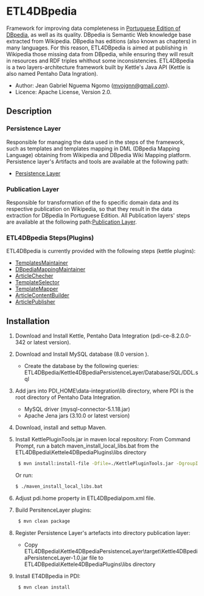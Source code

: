 # ETL4DBpedia
 Framework for improving  data completeness in [Portuguese Edition of DBpedia](http://pt.dbpedia.org/), as well as its quality.  DBpedia is Semantic Web knowledge base extracted from Wikipedia. DBpedia has editions (also known as chapters) in many languages. For this reason, ETL4DBpedia is aimed at publishing in Wikipedia those missing data from DBpedia, while ensuring they will result in resources and RDF triples whithout some inconsistencies. ETL4DBpedia is a two layers-architecture framework built by  Kettle's Java API (Kettle is also named Pentaho Data Ingration). 
 * Author: Jean Gabriel Nguema Ngomo (mvojgnn@gmail.com).
 * Licence: Apache License, Version 2.0.

## Description
### Persistence Layer
Responsible for managing the data used in the steps of the framework, such as templates and templates mapping in DML (DBpedia Mapping Language) obtaining from Wikipedia and DBpedia Wiki Mapping platform.
Persistence layer's Artifacts and tools are available at the following path:
*  [Persistence Layer]( https://github.com/JeanGabrielNguemaN/ETL4DBpedia/tree/master/Kettle4DBpediaPersistenceLayer)

### Publication Layer
Responsible for transformation of the fo specific domain data and its respective publication on Wikipedia, so that they  result in the data extraction for DBpedia In Portuguese Edition.
All Publication layers' steps are available at the following path:[Publication Layer]( https://github.com/JeanGabrielNguemaN/ETL4DBpedia/tree/master/Kettele4DBpediaPlugins).
### ETL4DBpedia Steps(Plugins)
ETL4DBpedia is currently provided with the following steps (kettle plugins):

* [TemplatesMaintainer]( https://github.com/JeanGabrielNguemaN/ETL4DBpedia/tree/master/Kettele4DBpediaPlugins/TemplatesMaintainer)
* [DBpediaMappingMaintainer]( https://github.com/JeanGabrielNguemaN/ETL4DBpedia/tree/master/Kettele4DBpediaPlugins/DBpediaMappingMaintainer)
* [ArticleChecher]( https://github.com/JeanGabrielNguemaN/ETL4DBpedia/tree/master/Kettele4DBpediaPlugins/ArticleChecher)
* [TemplateSelector]( https://github.com/JeanGabrielNguemaN/ETL4DBpedia/tree/master/Kettele4DBpediaPlugins/TemplateSelector)
* [TemplateMapper]( https://github.com/JeanGabrielNguemaN/ETL4DBpedia/tree/master/Kettele4DBpediaPlugins/TemplateMapper)
* [ArticleContentBuilder ]( https://github.com/JeanGabrielNguemaN/ETL4DBpedia/tree/master/Kettele4DBpediaPlugins/ArticleContentBuilder )
* [ArticlePublisher]( https://github.com/JeanGabrielNguemaN/ETL4DBpedia/tree/master/Kettele4DBpediaPlugins/ArticlePublisher)

## Installation

1.	Download and Install Kettle, Pentaho Data Integration (pdi-ce-8.2.0.0-342 or latest version).

2.	Download and Install MySQL database (8.0 version ). 
    * Create the database by the following queries: ETL4DBpedia/Kettle4DBpediaPersistenceLayer/Database/SQL/DDL.sql
	
3.	Add jars into  PDI_HOME\data-integration\lib directory, where PDI is the root directory of Pentaho Data Integration.
     * MySQL driver (mysql-connector-5.1.18.jar)
     * Apache Jena jars (3.10.0 or latest version) 
	 
4.	Download, install and settup Maven.

5.	Install KettlePluginTools.jar in maven local repository: From Command Prompt, run a batch maven_install_local_libs.bat from the ETL4DBpedia\Kettele4DBpediaPlugins\libs directory
    ```sh
     $ mvn install:install-file -Dfile=./KettlePluginTools.jar -DgroupId=br.ufrj.ppgi.greco.kettle -DartifactId=KettlePluginTools -Dversion=1.0 -Dpackaging=jar
	```
	Or run:
	 ```sh
     $ ./maven_install_local_libs.bat   
	 ```
	
6.	Adjust  pdi.home property in ETL4DBpedia\pom.xml file.

7.	Build PersitenceLayer plugins:
	```sh
     $ mvn clean package
	```
	
8.	Register Persistence Layer's artefacts into directory publication layer:
	* Copy ETL4DBpedia\Kettle4DBpediaPersistenceLayer\target\Kettle4DBpediaPersistenceLayer-1.0.jar  file  to  ETL4DBpedia\Kettele4DBpediaPlugins\libs directory

9.	Install ET4DBpedia in PDI:
	```sh
     $ mvn clean install
	```

